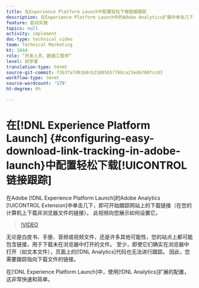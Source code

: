 ```yaml
---
title: 在Experience Platform Launch中配置轻松下载链接跟踪
description: 在Experience Platform Launch中的Adobe Analytics扩展中单击几下即可开始站点上的跟踪下载链接（在您的计算机上下载非浏览器文件的链接）。 此视频向您展示如何设置它。
feature: 启动实施
topics: null
activity: implement
doc-type: technical video
team: Technical Marketing
kt: 1844
role: “开发人员、数据工程师”
level: 初学者
translation-type: tm+mt
source-git-commit: f3b3fa7d91b0cb21005b57768ca23ed6700fcc03
workflow-type: tm+mt
source-wordcount: '179'
ht-degree: 0%

---
```



# 在[!DNL Experience Platform Launch] {#configuring-easy-download-link-tracking-in-adobe-launch}中配置轻松下载[!UICONTROL 链接跟踪]

在Adobe [!DNL Experience Platform Launch]的Adobe Analytics [!UICONTROL Extension]中单击几下，即可开始跟踪网站上的下载链接（在您的计算机上下载非浏览器文件的链接）。 此视频向您展示如何设置它。

>[!VIDEO](https://video.tv.adobe.com/v/25762/?quality=12)

无论是白皮书、手册、音频或视频文件，还是许多其他可能性，您的站点上都可能包含链接，用于下载未在浏览器中打开的文件。 至少，即使它们确实在浏览器中打开（如文本文件），页面上的[!DNL Analytics]代码也无法进行跟踪。 因此，您需要跟踪指向下载文件的链接。

在[!DNL Experience Platform Launch]中，使用[!DNL Analytics]扩展的配置，这非常快速和简单。
